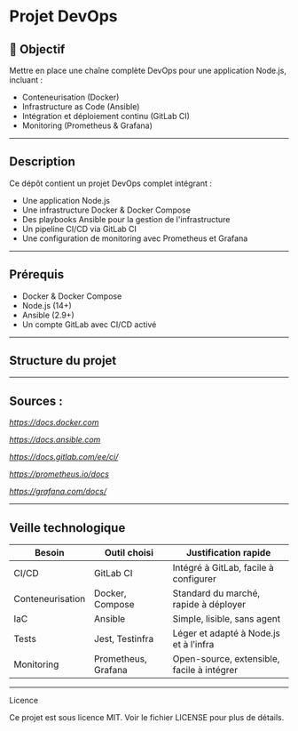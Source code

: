 # Projet DevOps

## 📌 Objectif

Mettre en place une chaîne complète DevOps pour une application Node.js, incluant :
- Conteneurisation (Docker)
- Infrastructure as Code (Ansible)
- Intégration et déploiement continu (GitLab CI)
- Monitoring (Prometheus & Grafana)

---

## Description

Ce dépôt contient un projet DevOps complet intégrant :
- Une application Node.js
- Une infrastructure Docker & Docker Compose
- Des playbooks Ansible pour la gestion de l'infrastructure
- Un pipeline CI/CD via GitLab CI
- Une configuration de monitoring avec Prometheus et Grafana

---

## Prérequis

- Docker & Docker Compose
- Node.js (14+)
- Ansible (2.9+)
- Un compte GitLab avec CI/CD activé

---

##  Structure du projet



---

## Sources :

*https://docs.docker.com*

*https://docs.ansible.com*

*https://docs.gitlab.com/ee/ci/*

*https://prometheus.io/docs*

*https://grafana.com/docs/*

---

## Veille technologique 

| Besoin           | Outil choisi        | Justification rapide                       |
| ---------------- | ------------------- | ------------------------------------------ |
| CI/CD            | GitLab CI           | Intégré à GitLab, facile à configurer      |
| Conteneurisation | Docker, Compose     | Standard du marché, rapide à déployer      |
| IaC              | Ansible             | Simple, lisible, sans agent                |
| Tests            | Jest, Testinfra     | Léger et adapté à Node.js et à l’infra     |
| Monitoring       | Prometheus, Grafana | Open-source, extensible, facile à intégrer |


---

Licence

Ce projet est sous licence MIT. Voir le fichier LICENSE pour plus de détails.

